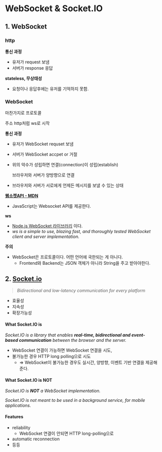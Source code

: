 # WebSocket & Socket.IO

## 1. WebSocket

### http

**통신 과정**

- 유저가 request 보냄
- 서버가 response 응답

**stateless, 무상태성**

- 요청이나 응답후에는 유저를 기억하지 못함.

### WebSocket

마찬가지로 프로토콜

주소 http처럼 ws로 시작

**통신 과정**

- 유저가 WebSocket requset 보냄
- 서버가 WebSocket accpet or 거절

- 위의 악수가 성립하면 연결(connection)이 성립(establish)

  브라우저와 서버가 양방향으로 연결

- 브라우저와 서버가 서로에게 언제든 메시지를 보낼 수 있는 상태

**[웹소켓API - MDN](https://developer.mozilla.org/ko/docs/Web/API/WebSockets_API)**

- JavaScript는 Websocket API를 제공한다.

**ws**

- [Node.js WebSocket 라이브러리](https://www.npmjs.com/package/ws) 이다.
- *ws is a simple to use, blazing fast, and thoroughly tested WebSocket client and server implementation.*

**주의**

- WebSocket은 프로토콜이다. 어떤 언어에 국한되는 게 아니다.
  - Frontend와 Backend는 JSON 객체가 아니라 String을 주고 받아야한다.

## 2. [Socket.io](https://socket.io/)

> *Bidirectional and low-latency communication for every platform*

- 효율성
- 지속성
- 확장가능성

#### **What Socket.IO is**

*Socket.IO is a library that enables **real-time, bidirectional and event-based communication** between the browser and the server.* 

- WebSocket 연결이 가능하면 WebSocket 연결을 시도, 
- 불가능한 경우 HTTP long polling으로 시도
  - => WebSocket이 불가능한 경우도 실시간, 양방향, 이벤트 기반 연결을 제공해준다.

#### **What Socket.IO is NOT**

*Socket.IO is **NOT** a WebSocket implementation.*

*Socket.IO is not meant to be used in a background service, for mobile applications.*

#### **Features**

- reliability
  - WebSocket 연결이 안되면 HTTP long-polling으로
- automatic reconnection
- 등등

